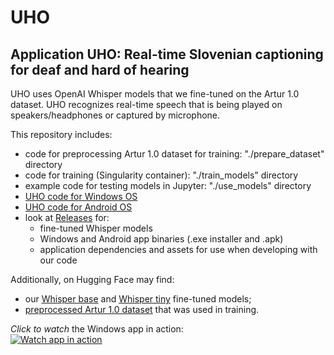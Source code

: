 # UHO
## Application UHO: Real-time Slovenian captioning for deaf and hard of hearing

UHO uses OpenAI Whisper models that we fine-tuned on the Artur 1.0 dataset.
UHO recognizes real-time speech that is being played on speakers/headphones or captured by microphone.

This repository includes:  
  - code for preprocessing Artur 1.0 dataset for training: "./prepare_dataset" directory
  - code for training (Singularity container): "./train_models" directory
  - example code for testing models in Jupyter: "./use_models" directory
  - [UHO code for Windows OS](../../tree/windows-1.0-beta)
  - [UHO code for Android OS](../../tree/android-2.0)
  - look at [Releases](../../releases) for:
    - fine-tuned Whisper models
    - Windows and Android app binaries (.exe installer and .apk)
    - application dependencies and assets for use when developing with our code

Additionally, on Hugging Face may find:
  - our [Whisper base](https://huggingface.co/blko/whisper-base-sl-artur-full-ft) and [Whisper tiny](https://huggingface.co/blko/whisper-tiny-sl-artur-full-ft) fine-tuned models;
  - [preprocessed Artur 1.0 dataset](https://huggingface.co/datasets/blko/artur1_0) that was used in training.

*Click to watch* the Windows app in action:  
[![Watch app in action](https://i.ytimg.com/vi/v-E3Q8McxhY/maxresdefault.jpg)](https://youtu.be/v-E3Q8McxhY)
